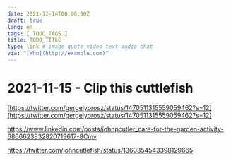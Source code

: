 ```yaml
---
date: 2021-12-14T00:00:00Z
draft: true
lang: en
tags: [ TODO_TAGS ]
title: TODO_TITLE
type: link # image quote video text audio chat
via: "[Who](http://example.com)"
---
```



# 2021-11-15 - Clip this cuttlefish
[https://twitter.com/gergelyorosz/status/1470511315559059462?s=12](https://twitter.com/gergelyorosz/status/1470511315559059462?s=12)

https://www.linkedin.com/posts/johnpcutler_care-for-the-garden-activity-6866623832820719617-8Cmv

https://twitter.com/johncutlefish/status/1360354543398129665

